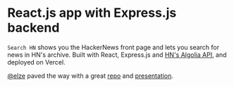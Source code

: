# React.js app with Express.js backend

`Search HN` shows you the HackerNews front page and lets you search for news in HN's archive. Built with React, Express.js and [HN's Algolia API](https://hn.algolia.com/api), and deployed on Vercel.

[@elze](https://github.com/elze) paved the way with a great [repo](https://github.com/elze/search-hn) and [presentation](http://geekitude.com/Presentations/20211205-Vercel-Express-React/20211208-Vercel.html#/).